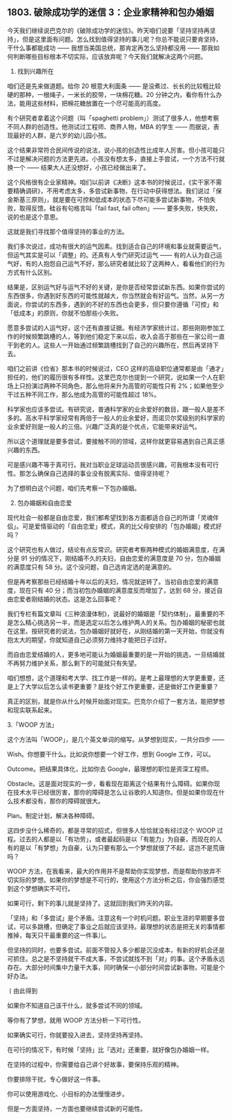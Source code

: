 ## 1803. 破除成功学的迷信 3：企业家精神和包办婚姻

今天我们继续说巴克尔的《破除成功学的迷信》。昨天咱们说要「坚持坚持再坚持」，但是这里面有问题。怎么找到值得坚持的事儿呢？你总不能说只要肯坚持，干什么事都能成功 —— 我想当美国总统，那肯定再怎么坚持都没用 —— 那我如何判断哪些目标根本不切实际，应该放弃呢？今天我们就解决这两个问题。

1. 找到兴趣所在

咱们还是先来做道题。给你 20 根意大利面条 —— 是没煮过、长长的比较粗比较硬的那种，一根绳子，一米长的胶带，一块棉花糖。20 分钟之内，看你有什么办法，能用这些材料，把棉花糖放置在一个尽可能高的高度。

有个研究者拿着这个问题（叫「spaghetti problem」）测试了很多人，他想考察不同人群的创造性。他测试过工程师、商界人物，MBA 的学生 —— 而据说，表现最好的人群，是六岁的幼儿园小孩。

这个结果非常符合民间传说的说法，说小孩的创造性比成年人厉害。但小孩可能只不过是解决问题的方法更先进。小孩没有想太多，直接上手尝试，一个方法不行就换一个 —— 结果大人还没想好，小孩已经做出来了。

这个风格很有企业家精神。咱们以前讲《决断》这本书的时候说过，《实干家不需要精确调研》，不用考虑太多，多尝试新事物，在行动中获得想法。我们说过「保金斯基三原则」，就是要在可控和低成本的状态下尽可能多尝试新事物，不怕失败，取得反馈。硅谷有句格言叫「fail fast, fail often」—— 要多失败，快失败，说的也是这个意思。

这就是我们寻找那个值得坚持的事业的方法。

我们多次说过，成功有很大的运气因素。找到适合自己的环境和事业就需要运气，但运气其实是可以「调整」的。还真有人专门研究过运气 —— 有的人认为自己运气好，有的人抱怨自己运气不好，那么研究者就比较了这两种人，看看他们的行为方式有什么区别。

结果是，区别运气好与运气不好的关键，是你是否经常尝试新东西。如果你尝试的东西很多，你遇到好东西的可能性就越大，你当然就会有好运气。当然，从另一方面说，你尝试的东西多，遇到的不好的东西也会更多，但只要你遵循「可控」和「低成本」的原则，你就不怕那些小失败。

愿意多尝试的人运气好，这个还有直接证据。有经济学家统计过，那些刚刚参加工作的时候频繁跳槽的人，等到他们稳定下来以后，收入会高于那些在一家公司一直干到老的人。这些人一开始通过频繁跳槽找到了自己的兴趣所在，然后再坚持下去。

咱们之前讲《俭省》那本书的时候说过，CEO 这样的高级职位通常都是由「通才」担任的，他们的履历很有多样性。这里巴克尔也提到一个研究，说如果一个人在职场上只扮演过两种不同角色，那么他将来升为高管的可能性只有 2%；如果他至少干过五种不同工作，那么他成为高管的可能性超过 18%。

科学家也应该多尝试。有研究说，普通科学家的业余爱好的数目，跟一般人是差不多的。高水平科学家经常有两倍于一般人的业余爱好，而诺贝尔奖级别的科学家的业余爱好则是一般人的三倍。兴趣广泛真的是个优点，它能带来好运气。

所以这个道理就是要多尝试，要接触不同的领域，这样你就更容易遇到自己真正感兴趣的东西。

可是感兴趣不等于真可行。我对当职业足球运动员很感兴趣，可我根本没有可行性。那怎么确保自己选择的事业没有脱离实际、值得坚持呢？

为了想明白这个问题，咱们先考察一下包办婚姻。

2. 包办婚姻和自由恋爱

现代社会一般都是自由恋爱，我们都希望找到各方面都适合自己的所谓「灵魂伴侣」。可是爱情驱动的「自由恋爱」模式，真的比父母安排的「包办婚姻」模式好吗？

这个研究也有人做过，结论有点反常识。研究者考察两种模式的婚姻满意度，在满分是 91 分的情况下，刚结婚不久的夫妇，自由恋爱的满意度是 70 分，包办婚姻的满意度只有 58 分。这个没问题，自己选肯定选的是满意的。

但是再考察那些已经结婚十年以后的夫妇，情况就逆转了。当初自由恋爱的满意度，现在只有 40 分；而当初包办婚姻的满意度反而增加了，达到 68 分，接近自由恋爱者刚结婚的状态。这是怎么回事呢？

我们专栏有篇文章叫《三种浪漫体制》，说最好的婚姻是「契约体制」，最重要的不是怎么精心挑选另一半，而是选定以后怎么维护两人的关系。包办婚姻的秘密也就在这里。按研究者的说法，包办婚姻好就好在，从刚结婚的第一天开始，你就没有抱太大的期望，你就知道自己必须努力维持才能把日子过好。

而自由恋爱结婚的人，更多地可能认为婚姻最重要的是一开始的挑选，一旦结婚就不再努力维护关系，那么剩下的可能就只有失望。

咱们想想，这个道理和考大学、找工作是一样的。是考上最理想的大学更重要，还是上了大学以后怎么读书更重要？是找个好工作更重要，还是做好工作更重要？

真正的区别，就是你从什么时候开始面对现实。巴克尔介绍了一套方法，能把梦想和现实联系起来。

3.「WOOP 方法」

这个方法叫「WOOP」，是几个英文单词的缩写。从梦想到现实，一共分四步 ——

Wish。你想要干什么。比如说你想要一个好工作，想到 Google 工作，可以。

Outcome。把结果具体化，比如你去 Google，最理想的职位是资深工程师。

Obstacle。这是面对现实的一步，看看现在距离这个结果有什么障碍。如果你现在技术水平已经很厉害，那你的障碍是怎么让谷歌的人知道你。但是如果你现在什么技术都没有，那你的障碍就很大。

Plan。制定计划，解决各种障碍。

这四步没什么稀奇的，都是寻常的招式，但很多人恰恰就没有经过这个 WOOP 过程。过去的人都是以「有功劳」，或者最起码是以「有能力」为自豪，而现在的人有的是以「有梦想」为自豪，认为只要有那么一个梦想就很了不起，这岂不是荒唐吗？

WOOP 方法，在我看来，最大的作用并不是帮助你实现梦想，而是帮助你放弃不切实际的梦想。如果你的梦想是不可行的，使用这个方法分析之后，你会强烈感觉到这个梦想确实不可行。

如果可行，剩下的事儿就是坚持了。这就回到我们昨天的内容。

「坚持」和「多尝试」是个矛盾。注意这有一个时机问题。职业生涯的早期要多尝试，可以多跳槽，但确定了事业之后就应该坚持。最理想的状态是把无关的事情都推掉，每天只干最重要的这一件事儿。

但坚持的同时，也要多尝试。前面不管投入多少都是沉没成本，有新的好机会还是可抓住。总之是不坚持就干不成大事，不尝试就找不到「对」的事。这个矛盾永远存在。大部分时间集中力量干大事，同时确保一小部分时间尝试新事物，可能是个好办法。

丨由此得到

如果你不知道自己该干什么，就多尝试不同的领域。

等你有了梦想，就用 WOOP 方法分析一下可行性。

如果确实可行，你就要投入进去，坚持坚持再坚持。

在可行的情况下，有时候「坚持」比「选对」还重要，就好像包办婚姻一样。

在坚持的过程中，你需要给自己讲个好故事，要保持乐观的精神。

你要排除干扰，专心做好这一件事。

你可以使用游戏化、小目标的办法慢慢进步。

但是一方面坚持，一方面也要继续尝试新的可能性。
